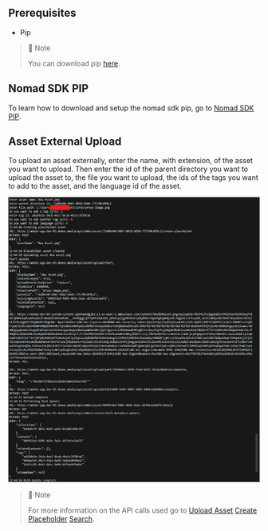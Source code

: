 ## Prerequisites

- Pip

> 📘 Note
> 
> You can download pip [here](https://pip.pypa.io/en/stable/installation/).

## Nomad SDK PIP

To learn how to download and setup the nomad sdk pip, go to [Nomad SDK PIP](https://github.com/Nomad-Media/nomad-sdk/tree/main/nomad-sdk-pip).

## Asset External Upload

To upload an asset externally, enter the name, with extension, of the asset you want to upload. Then enter the id of the parent directory you want to upload the asset to, the file you want to upload, the ids of the tags you want to add to the asset, and the language id of the asset.

![](images/asset-external-upload.png)

> 📘 Note
>
> For more information on the API calls used go to [Upload Asset](https://developer.nomad-cms.com/docs/upload-asset-sdk) [Create Placeholder](https://developer.nomad-cms.com/docs/create-placeholder-asset) [Search](https://developer.nomad-cms.com/docs/search-api).